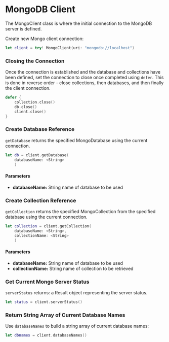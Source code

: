 # MongoDB Client

The MongoClient class is where the initial connection to the MongoDB server is defined. 

Create new Mongo client connection:

``` swift
let client = try! MongoClient(uri: "mongodb://localhost")
```

### Closing the Connection

Once the connection is established and the database and collections have been defined, set the connection to close once completed using `defer`. This is done in reverse order - close collections, then databases, and then finally the client connection.

``` swift
defer {
    collection.close()
    db.close()
    client.close()
}
```

### Create Database Reference

`getDatabase` returns the specified MongoDatabase using the current connection.

``` swift
let db = client.getDatabase(
	databaseName: <String>
	)
```

#### Parameters

* **databaseName:** String name of database to be used

### Create Collection Reference

`getCollection` returns the specified MongoCollection from the specified database using the current connection.

``` swift
let collection = client.getCollection(
	databaseName: <String>, 
	collectionName: <String>
	)
```

#### Parameters

* **databaseName:** String name of database to be used
* **collectionName:** String name of collection to be retrieved

### Get Current Mongo Server Status

`serverStatus` returns: a Result object representing the server status.

``` swift
let status = client.serverStatus()
```

### Return String Array of Current Database Names

Use `databaseNames` to build a string array of current database names:


``` swift
let dbnames = client.databaseNames()
```

